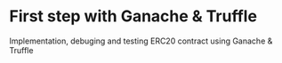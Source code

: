# First step with Ganache & Truffle

Implementation, debuging and testing ERC20 contract using Ganache & Truffle
